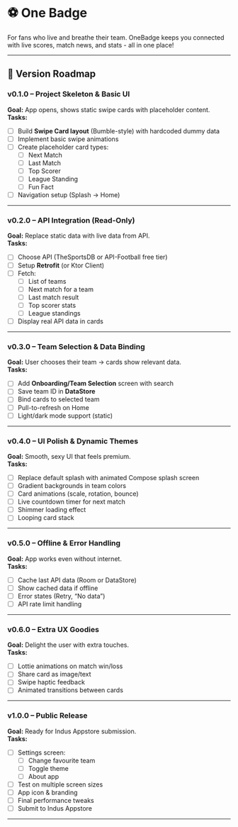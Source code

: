 # ⚽ One Badge

For fans who live and breathe their team. OneBadge keeps you connected with live scores, match news, and stats - all in one place!

---

## 📌 Version Roadmap

### **v0.1.0 – Project Skeleton & Basic UI**
**Goal:** App opens, shows static swipe cards with placeholder content.  
**Tasks:**
- [ ] Build **Swipe Card layout** (Bumble-style) with hardcoded dummy data
- [ ] Implement basic swipe animations
- [ ] Create placeholder card types:
  - [ ] Next Match
  - [ ] Last Match
  - [ ] Top Scorer
  - [ ] League Standing
  - [ ] Fun Fact
- [ ] Navigation setup (Splash → Home)

---

### **v0.2.0 – API Integration (Read-Only)**
**Goal:** Replace static data with live data from API.  
**Tasks:**
- [ ] Choose API (TheSportsDB or API-Football free tier)
- [ ] Setup **Retrofit** (or Ktor Client)
- [ ] Fetch:
  - [ ] List of teams
  - [ ] Next match for a team
  - [ ] Last match result
  - [ ] Top scorer stats
  - [ ] League standings
- [ ] Display real API data in cards

---

### **v0.3.0 – Team Selection & Data Binding**
**Goal:** User chooses their team → cards show relevant data.  
**Tasks:**
- [ ] Add **Onboarding/Team Selection** screen with search
- [ ] Save team ID in **DataStore**
- [ ] Bind cards to selected team
- [ ] Pull-to-refresh on Home
- [ ] Light/dark mode support (static)

---

### **v0.4.0 – UI Polish & Dynamic Themes**
**Goal:** Smooth, sexy UI that feels premium.  
**Tasks:**
- [ ] Replace default splash with animated Compose splash screen
- [ ] Gradient backgrounds in team colors
- [ ] Card animations (scale, rotation, bounce)
- [ ] Live countdown timer for next match
- [ ] Shimmer loading effect
- [ ] Looping card stack

---

### **v0.5.0 – Offline & Error Handling**
**Goal:** App works even without internet.  
**Tasks:**
- [ ] Cache last API data (Room or DataStore)
- [ ] Show cached data if offline
- [ ] Error states (Retry, “No data”)
- [ ] API rate limit handling

---

### **v0.6.0 – Extra UX Goodies**
**Goal:** Delight the user with extra touches.  
**Tasks:**
- [ ] Lottie animations on match win/loss
- [ ] Share card as image/text
- [ ] Swipe haptic feedback
- [ ] Animated transitions between cards

---

### **v1.0.0 – Public Release**
**Goal:** Ready for Indus Appstore submission.  
**Tasks:**
- [ ] Settings screen:
  - [ ] Change favourite team
  - [ ] Toggle theme
  - [ ] About app
- [ ] Test on multiple screen sizes
- [ ] App icon & branding
- [ ] Final performance tweaks
- [ ] Submit to Indus Appstore

---

